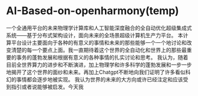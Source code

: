 # AI-Based-on-openharmony(temp)
一个全通用平台的未来物理学计算库和人工智能深度融合的全自动优化超级集成式系统——基于分布式架构设计，面向未来的全场景超级计算机生产力平台。
本计算平台设计主要面向于各种的有意义的事情和未来的那些能够一个一个地讨论和改变清楚的每一个要点上面。我一直期待着这个世界的全自动化和世界上的那些最重要的事务的蓬勃发展和根据有意义的各种事情的扎实讨论和思考。
我认为，随着目前全世界算力的进步和不断演进，加上物理学和许多科学的蓬勃发展和一步一步地揭开了这个世界的面纱和未来。再加上Chatgpt不断地向我们证明了许多看似科幻的事情都会逐步地被实现。
我认为世界的未来的大方向或许已经注定和应该受到指引或者说能够被启发。今天我
